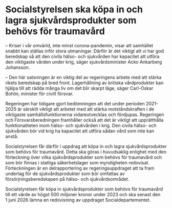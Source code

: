 # Socialstyrelsen ska köpa in och lagra sjukvårdsprodukter som behövs för traumavård

– Kriser i vår omvärld, inte minst corona\-pandemin, visar att samhället snabbt kan ställas inför stora utmaningar. Därför är det viktigt att vi har god beredskap så att den civila hälso\- och sjukvården har kapacitet att utföra den viktigaste vården under krig, säger sjukvårdsminister Acko Ankarberg Johansson.

– Den här satsningen är en viktig del av regeringens arbete med att stärka rikets beredskap på bred front. Lagerhållning av kritiska vårdprodukter kan hjälpa till att rädda många liv om det blir skarpt läge, säger Carl\-Oskar Bohlin, minister för civilt försvar.

Regeringen har tidigare gjort bedömningen att det under perioden 2021\-2025 är särskilt viktigt att arbetet med att stärka motståndskraften i de viktigaste samhällsfunktionerna vidareutvecklas och fördjupas. Regeringen och Försvarsberedningen framhåller också att det är viktigt att upprätthålla funktionaliteten inom hälso\- och sjukvården i krig. Den civila hälso\- och sjukvården bör vid krig ha kapacitet att utföra sådan vård som inte kan anstå.

Socialstyrelsen får därför i uppdrag att köpa in och lagra sjukvårdsprodukter som behövs för traumavård. Detta ska göras i huvudsaklig enlighet med den förteckning över vilka sjukvårdsprodukter som behövs för traumavård och som bör finnas i statliga säkerhetslager som myndigheten redovisat. Förteckningen är en delrapportering av regeringsuppdraget att ta fram underlag för de sjukvårdsprodukter som bör omfattas av försörjningsberedskapen på hälso\- och sjukvårdsområdet.

Socialstyrelsen får köpa in sjukvårdsprodukter som behövs för traumavård till ett värde av högst 500 miljoner kronor under 2023 och ska senast den 1 juni 2026 lämna en redovisning av uppdraget Socialdepartementet.
